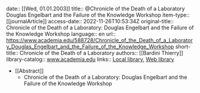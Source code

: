 date:: [[Wed, 01.01.2003]]
title:: @Chronicle of the Death of a Laboratory Douglas Engelbart and the Failure of the Knowledge Workshop
item-type:: [[journalArticle]]
access-date:: 2022-11-26T10:53:34Z
original-title:: Chronicle of the Death of a Laboratory: Douglas Engelbart and the Failure of the Knowledge Workshop
language:: en
url:: https://www.academia.edu/588728/Chronicle_of_the_Death_of_a_Laboratory_Douglas_Engelbart_and_the_Failure_of_the_Knowledge_Workshop
short-title:: Chronicle of the Death of a Laboratory
authors:: [[Bardini Thierry]]
library-catalog:: www.academia.edu
links:: [Local library](zotero://select/library/items/M3EEA9N9), [Web library](https://www.zotero.org/users/6520516/items/M3EEA9N9)

- [[Abstract]]
	- Chronicle of the Death of a Laboratory: Douglas Engelbart and the Failure of the Knowledge Workshop